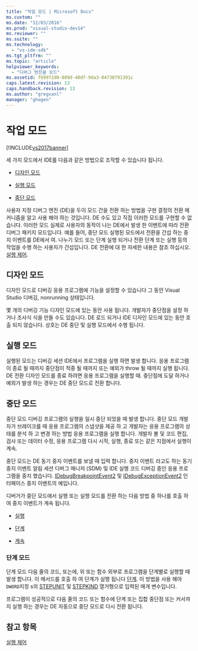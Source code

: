 ```yaml
---
title: "작업 모드 | Microsoft Docs"
ms.custom: ""
ms.date: "12/03/2016"
ms.prod: "visual-studio-dev14"
ms.reviewer: ""
ms.suite: ""
ms.technology: 
  - "vs-ide-sdk"
ms.tgt_pltfrm: ""
ms.topic: "article"
helpviewer_keywords: 
  - "디버그 엔진을 모드"
ms.assetid: f69972d0-809d-40df-9da3-04738791391c
caps.latest.revision: 13
caps.handback.revision: 13
ms.author: "gregvanl"
manager: "ghogen"
---
```

# 작업 모드
[!INCLUDE[vs2017banner](../../code-quality/includes/vs2017banner.md)]

세 가지 모드에서 IDE를 다음과 같은 방법으로 조작할 수 있습니다 됩니다.  
  
-   [디자인 모드](#vsconoperationalmodesanchor1)  
  
-   [실행 모드](#vsconoperationalmodesanchor2)  
  
-   [중단 모드](#vsconoperationalmodesanchor3)  
  
 사용자 지정 디버그 엔진 \(DE\)을 두이 모드 간을 전환 하는 방법을 구현 결정의 전환 메커니즘을 알고 사용 해야 하는 것입니다.  DE 수도 있고 직접 이러한 모드를 구현할 수 없습니다.  이러한 모드 실제로 사용자의 동작이 나는 DE에서 발생 한 이벤트에 따라 전환 디버그 패키지 모드입니다.  예를 들어, 중단 모드 실행된 모드에서 전환을 간섭 하는 중지 이벤트를 DE에서 여.  나누기 모드 또는 단계 실행 되거나 전환 단계 또는 실행 등의 작업을 수행 하는 사용자가 간섭입니다.  DE 전환에 대 한 자세한 내용은 참조 하십시오. [실행 제어](../../extensibility/debugger/control-of-execution.md).  
  
##  <a name="vsconoperationalmodesanchor1"></a> 디자인 모드  
 디자인 모드로 디버깅 응용 프로그램에 기능을 설정할 수 있습니다 그 동안 Visual Studio 디버깅, nonrunning 상태입니다.  
  
 몇 개의 디버깅 기능 디자인 모드에 있는 동안 사용 됩니다.  개발자가 중단점을 설정 하거나 조사식 식을 만들 수도 있습니다.  DE 로드 되거나 IDE 디자인 모드에 있는 동안 호출 되지 않습니다.  상호는 DE 중단 및 실행 모드에서 수행 됩니다.  
  
##  <a name="vsconoperationalmodesanchor2"></a> 실행 모드  
 실행된 모드는 디버깅 세션 IDE에서 프로그램을 실행 하면 발생 합니다.  응용 프로그램이 종료 될 때까지 중단점이 적중 될 때까지 또는 예외가 throw 될 때까지 실행 됩니다.  DE 전환 디자인 모드를 종료 하려면 응용 프로그램을 실행할 때.  중단점에 도달 하거나 예외가 발생 하는 경우는 DE 중단 모드로 전환 합니다.  
  
##  <a name="vsconoperationalmodesanchor3"></a> 중단 모드  
 중단 모드 디버깅 프로그램의 실행을 일시 중단 되었을 때 발생 합니다.  중단 모드 개발자가 브레이크를 때 응용 프로그램의 스냅샷을 제공 하 고 개발자는 응용 프로그램의 상태를 분석 하 고 변경 하는 방법 응용 프로그램을 실행 합니다.  개발자 볼 및 코드 편집, 검사 또는 데이터 수정, 응용 프로그램 다시 시작, 실행, 종료 또는 같은 지점에서 실행이 계속.  
  
 중단 모드는 DE 동기 중지 이벤트를 보낼 때 입력 합니다.  중지 이벤트 라고도 하는 동기 중지 이벤트 알림 세션 디버그 매니저 \(SDM\) 및 IDE 실행 코드 디버깅 중인 응용 프로그램을 중지 했습니다.  [IDebugBreakpointEvent2](../../extensibility/debugger/reference/idebugbreakpointevent2.md) 및 [IDebugExceptionEvent2](../../extensibility/debugger/reference/idebugexceptionevent2.md) 인터페이스 중지 이벤트의 예입니다.  
  
 디버거가 중단 모드에서 실행 또는 실행 모드를 전환 하는 다음 방법 중 하나를 호출 하 여 중지 이벤트가 계속 됩니다.  
  
-   [실행](../../extensibility/debugger/reference/idebugprocess3-execute.md)  
  
-   [단계](../../extensibility/debugger/reference/idebugprocess3-step.md)  
  
-   [계속](../../extensibility/debugger/reference/idebugprocess3-continue.md)  
  
###  <a name="vsconoperationalmodesanchor4"></a> 단계 모드  
 단계 모드 다음 줄의 코드, 또는에, 위 또는 함수 외부로 프로그램을 단계별로 실행할 때 발생 합니다.  이 메서드를 호출 하 여 단계가 실행 됩니다 [단계](../../extensibility/debugger/reference/idebugprocess3-step.md).  이 방법을 사용 해야 `DWORD`지정 s의 [STEPUNIT](../../extensibility/debugger/reference/stepunit.md) 및 [STEPKIND](../../extensibility/debugger/reference/stepkind.md) 열거형으로 입력된 매개 변수입니다.  
  
 프로그램이 성공적으로 다음 줄의 코드 또는 함수에 단계 또는 집합 중단점 또는 커서까지 실행 하는 경우는 DE 자동으로 중단 모드로 다시 전환 됩니다.  
  
## 참고 항목  
 [실행 제어](../../extensibility/debugger/control-of-execution.md)